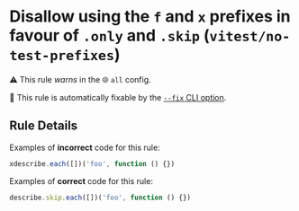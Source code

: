 # Disallow using the `f` and `x` prefixes in favour of `.only` and `.skip` (`vitest/no-test-prefixes`)

⚠️ This rule _warns_ in the 🌐 `all` config.

🔧 This rule is automatically fixable by the [`--fix` CLI option](https://eslint.org/docs/latest/user-guide/command-line-interface#--fix).

<!-- end auto-generated rule header -->

## Rule Details

Examples of **incorrect** code for this rule:

```js
xdescribe.each([])('foo', function () {})
```

Examples of **correct** code for this rule:

```js
describe.skip.each([])('foo', function () {})
```
